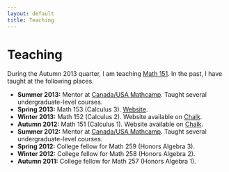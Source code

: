 ```yaml
---
layout: default
title: Teaching
---
```


# Teaching

During the Autumn 2013 quarter, I am teaching [Math 151](151aut13/). In the past, I have taught at the following places.

* **Summer 2013:** Mentor at [Canada/USA Mathcamp](http://www.mathcamp.org). Taught several undergraduate-level courses.
* **Spring 2013:** Math 153 (Calculus 3). [Website](153spr13/).
* **Winter 2013:** Math 152 (Calculus 2). Website available on [Chalk](http://chalk.uchicago.edu).
* **Autumn 2012:** Math 151 (Calculus 1). Website available on [Chalk](http://chalk.uchicago.edu).
* **Summer 2012:** Mentor at [Canada/USA Mathcamp](http://www.mathcamp.org). Taught several undergraduate-level courses.
* **Spring 2012:** College fellow for Math 259 (Honors Algebra 3).
* **Winter 2012:** College fellow for Math 258 (Honors Algebra 2).
* **Autumn 2011:** College fellow for Math 257 (Honors Algebra 1).

